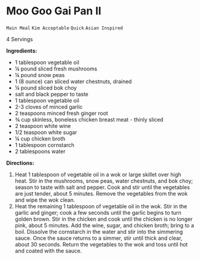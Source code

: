 # Moo Goo Gai Pan II

`Main Meal` `Kim Acceptable` `Quick` `Asian Inspired`

4 Servings

**Ingredients:**

- 1 tablespoon vegetable oil
- ¼ pound sliced fresh mushrooms
- ¼ pound snow peas
- 1 (8 ounce) can sliced water chestnuts, drained
- ¼ pound sliced bok choy
- salt and black pepper to taste
- 1 tablespoon vegetable oil
- 2-3 cloves of minced garlic
- 2 teaspoons minced fresh ginger root
- ¾ cup skinless, boneless chicken breast meat - thinly sliced
- 2 teaspoon white wine
- 1/2 teaspoon white sugar
- ¼ cup chicken broth
- 1 tablespoon cornstarch
- 2 tablespoons water

**Directions:**

1. Heat 1 tablespoon of vegetable oil in a wok or large skillet over high heat. Stir in the mushrooms, snow peas, water chestnuts, and bok choy; season to taste with salt and pepper. Cook and stir until the vegetables are just tender, about 5 minutes. Remove the vegetables from the wok and wipe the wok clean.
2. Heat the remaining 1 tablespoon of vegetable oil in the wok. Stir in the garlic and ginger; cook a few seconds until the garlic begins to turn golden brown. Stir in the chicken and cook until the chicken is no longer pink, about 5 minutes. Add the wine, sugar, and chicken broth; bring to a boil. Dissolve the cornstarch in the water and stir into the simmering sauce. Once the sauce returns to a simmer, stir until thick and clear, about 30 seconds. Return the vegetables to the wok and toss until hot and coated with the sauce.

